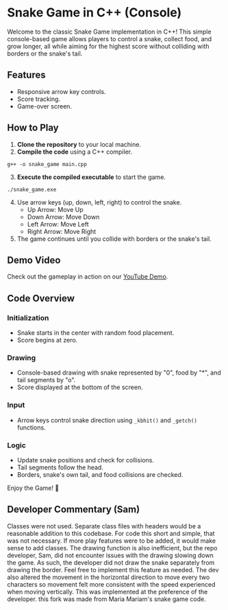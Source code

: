 # Snake Game in C++ (Console)

Welcome to the classic Snake Game implementation in C++! This simple console-based game allows players to control a snake, collect food, and grow longer, all while aiming for the highest score without colliding with borders or the snake's tail.

## Features
- Responsive arrow key controls.
- Score tracking.
- Game-over screen.

## How to Play

1. **Clone the repository** to your local machine.
2. **Compile the code** using a C++ compiler.
```
g++ -o snake_game main.cpp
```
3. **Execute the compiled executable** to start the game.
```
./snake_game.exe
```
4. Use arrow keys (up, down, left, right) to control the snake.
    - Up Arrow: Move Up
    - Down Arrow: Move Down
    - Left Arrow: Move Left
    - Right Arrow: Move Right
5. The game continues until you collide with borders or the snake's tail.

## Demo Video

Check out the gameplay in action on our [YouTube Demo](https://youtu.be/0yA8jrbZhTM).

## Code Overview

### Initialization

- Snake starts in the center with random food placement.
- Score begins at zero.

### Drawing

- Console-based drawing with snake represented by "0", food by "*", and tail segments by "o".
- Score displayed at the bottom of the screen.

### Input

- Arrow keys control snake direction using `_kbhit()` and `_getch()` functions.

### Logic

- Update snake positions and check for collisions.
- Tail segments follow the head.
- Borders, snake's own tail, and food collisions are checked.

Enjoy the Game! 🐍

## Developer Commentary (Sam)
Classes were not used. Separate class files with headers would be a reasonable addition to this codebase. For code this short and simple, that was not necessary. If more play features were to be added, it would make sense to add classes. The drawing function is also inefficient, but the repo developer, Sam, did not encounter issues with the drawing slowing down the game. As such, the developer did not draw the snake separately from drawing the border. Feel free to implement this feature as needed. The dev also altered the movement in the horizontal direction to move every two characters so movement felt more consistent with the speed experienced when moving vertically. This was implemented at the preference of the developer. this fork was made from Maria Mariam's snake game code.
